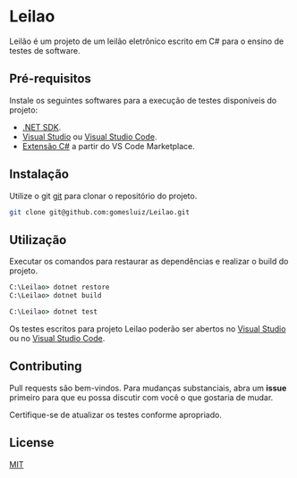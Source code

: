 # Leilao

Leilão é um projeto de um leilão eletrônico escrito em C# para o ensino de testes de software. 

## Pré-requisitos

Instale os seguintes softwares para a execução de testes disponíveis do projeto:

* [.NET SDK](https://dotnet.microsoft.com/download).
* [Visual Studio](https://visualstudio.microsoft.com/pt-br/) ou [Visual Studio Code](https://code.visualstudio.com/).
* [Extensão C#](https://marketplace.visualstudio.com/items?itemName=ms-dotnettools.csharp) a partir do VS Code Marketplace.

## Instalação

Utilize o git [git](https://git-scm.com/) para clonar o repositório do projeto.

```bash
git clone git@github.com:gomesluiz/Leilao.git
```

## Utilização 

Executar os comandos para restaurar as dependências e realizar o build do projeto.

```cmd
C:\Leilao> dotnet restore
C:\Leilao> dotnet build
```

```cmd
C:\Leilao> dotnet test
```

Os testes escritos para projeto Leilao poderão ser abertos no [Visual Studio](https://visualstudio.microsoft.com/pt-br/) ou no [Visual Studio Code](https://code.visualstudio.com/).

## Contributing
Pull requests são bem-vindos. Para mudanças substanciais, abra um __issue__ primeiro para que eu possa discutir com você o que gostaria de mudar.

Certifique-se de atualizar os testes conforme apropriado.

## License
[MIT](https://choosealicense.com/licenses/mit/)
